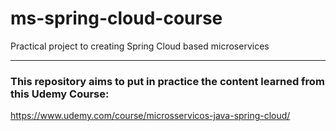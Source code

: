 # ms-spring-cloud-course
Practical project to creating Spring Cloud based microservices

-----

### This repository aims to put in practice the content learned from this Udemy Course:
https://www.udemy.com/course/microsservicos-java-spring-cloud/
